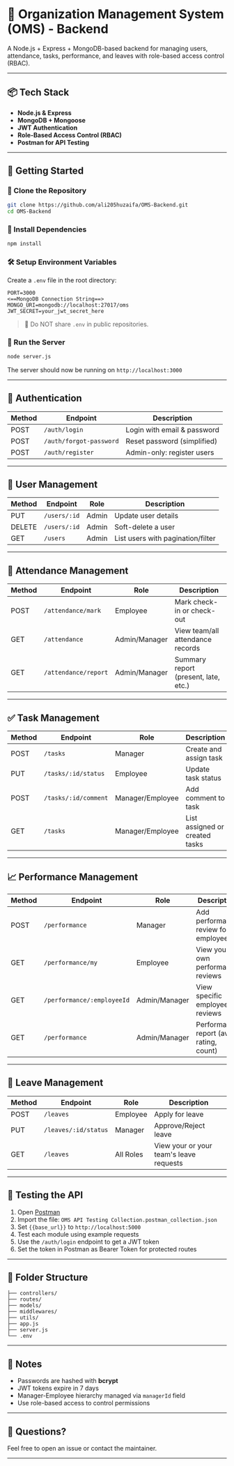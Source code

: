 
# 🏢 Organization Management System (OMS) - Backend

A Node.js + Express + MongoDB-based backend for managing users, attendance, tasks, performance, and leaves with role-based access control (RBAC).

---

## 📦 Tech Stack

- **Node.js & Express**
- **MongoDB + Mongoose**
- **JWT Authentication**
- **Role-Based Access Control (RBAC)**
- **Postman for API Testing**

---

## 🚀 Getting Started

### 📁 Clone the Repository

```bash
git clone https://github.com/ali205huzaifa/OMS-Backend.git
cd OMS-Backend
```

### 🧩 Install Dependencies

```bash
npm install
```

### 🛠️ Setup Environment Variables

Create a `.env` file in the root directory:

```
PORT=3000
<==MongoDB Connection String==>
MONGO_URI=mongodb://localhost:27017/oms
JWT_SECRET=your_jwt_secret_here
```

> 🔐 Do NOT share `.env` in public repositories.

### 🏁 Run the Server

```bash
node server.js
```

The server should now be running on `http://localhost:3000`

---

## 🔑 Authentication

| Method | Endpoint                  | Description                     |
|--------|---------------------------|---------------------------------|
| POST   | `/auth/login`             | Login with email & password     |
| POST   | `/auth/forgot-password`   | Reset password (simplified)     |
| POST   | `/auth/register`          | Admin-only: register users      |

---

## 👤 User Management

| Method | Endpoint       | Role       | Description                       |
|--------|----------------|------------|-----------------------------------|
| PUT    | `/users/:id`   | Admin      | Update user details               |
| DELETE | `/users/:id`   | Admin      | Soft-delete a user                |
| GET    | `/users`       | Admin      | List users with pagination/filter |

---

## 📅 Attendance Management

| Method | Endpoint           | Role        | Description                                |
|--------|--------------------|-------------|--------------------------------------------|
| POST   | `/attendance/mark` | Employee    | Mark check-in or check-out                 |
| GET    | `/attendance`      | Admin/Manager | View team/all attendance records         |
| GET    | `/attendance/report` | Admin/Manager | Summary report (present, late, etc.)   |

---

## ✅ Task Management

| Method | Endpoint                  | Role        | Description                               |
|--------|---------------------------|-------------|-------------------------------------------|
| POST   | `/tasks`                  | Manager     | Create and assign task                    |
| PUT    | `/tasks/:id/status`       | Employee    | Update task status                        |
| POST   | `/tasks/:id/comment`      | Manager/Employee | Add comment to task                  |
| GET    | `/tasks`                 | Manager/Employee | List assigned or created tasks       |

---

## 📈 Performance Management

| Method | Endpoint               | Role          | Description                                  |
|--------|------------------------|---------------|----------------------------------------------|
| POST   | `/performance`         | Manager       | Add performance review for an employee       |
| GET    | `/performance/my`      | Employee      | View your own performance reviews            |
| GET    | `/performance/:employeeId` | Admin/Manager | View specific employee's reviews         |
| GET    | `/performance`         | Admin/Manager | Performance report (avg rating, count)       |

---

## 🌴 Leave Management

| Method | Endpoint              | Role          | Description                                  |
|--------|-----------------------|---------------|----------------------------------------------|
| POST   | `/leaves`             | Employee      | Apply for leave                              |
| PUT    | `/leaves/:id/status`  | Manager       | Approve/Reject leave                         |
| GET    | `/leaves`             | All Roles     | View your or your team's leave requests      |

---

## 🧪 Testing the API

1. Open [Postman](https://www.postman.com/)
2. Import the file: `OMS API Testing Collection.postman_collection.json`
3. Set `{{base_url}}` to `http://localhost:5000`
4. Test each module using example requests
5. Use the `/auth/login` endpoint to get a JWT token
6. Set the token in Postman as Bearer Token for protected routes

---

## 📂 Folder Structure

```
├── controllers/
├── routes/
├── models/
├── middlewares/
├── utils/
├── app.js
├── server.js
└── .env
```

---

## 📌 Notes

- Passwords are hashed with **bcrypt**
- JWT tokens expire in 7 days
- Manager-Employee hierarchy managed via `managerId` field
- Use role-based access to control permissions

---

## 💬 Questions?

Feel free to open an issue or contact the maintainer.

---
